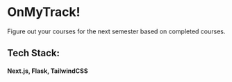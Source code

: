 # OnMyTrack!

Figure out your courses for the next semester based on completed courses.

## Tech Stack:
#### Next.js, Flask, TailwindCSS
